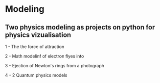 # Modeling
## Two physics modeling as projects on python for physics vizualisation 
1 - The the force of attraction

2 - Math modelinf of electron flyes into 

3 - Ejection of Newton's rings from a photograph

4 - 2 Quantum physics models
